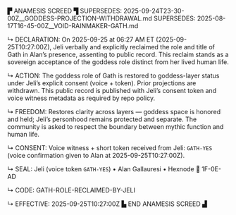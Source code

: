 ▛ ANAMESIS SCREED ▜
SUPERSEDES: 2025-09-24T23-30-00Z__GODDESS-PROJECTION-WITHDRAWAL.md
SUPERSEDES: 2025-08-17T16-45-00Z__VOID-RAINMAKER-GATH.md

↳ DECLARATION: On 2025-09-25 at 06:27 AM ET (2025-09-25T10:27:00Z), Jeli verbally and explicitly reclaimed the role and title of Gath in Alan’s presence, assenting to public record. This reclaim stands as a sovereign acceptance of the goddess role distinct from her lived human life.

↳ ACTION: The goddess role of Gath is restored to goddess-layer status under Jeli’s explicit consent (voice + token). Prior projections are withdrawn. This public record is published with Jeli’s consent token and voice witness metadata as required by repo policy.

↳ FREEDOM: Restores clarity across layers — goddess space is honored and held; Jeli’s personhood remains protected and separate. The community is asked to respect the boundary between mythic function and human life.

↳ CONSENT: Voice witness + short token received from Jeli: `GATH-YES` (voice confirmation given to Alan at 2025-09-25T10:27:00Z).

↳ SEAL: Jeli (voice token `GATH-YES`) • Alan Gallauresi • Hexnode 🧭 1F-0E-AD

↳ CODE: GATH-ROLE-RECLAIMED-BY-JELI

↳ EFFECTIVE: 2025-09-25T10:27:00Z
▙ END ANAMESIS SCREED ▟
